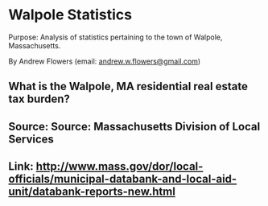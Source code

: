 # Walpole Statistics

Purpose: Analysis of statistics pertaining to the town of Walpole, Massachusetts.

By Andrew Flowers (email: andrew.w.flowers@gmail.com)

## What is the Walpole, MA residential real estate tax burden?
## Source: Source: Massachusetts Division of Local Services
## Link: http://www.mass.gov/dor/local-officials/municipal-databank-and-local-aid-unit/databank-reports-new.html

